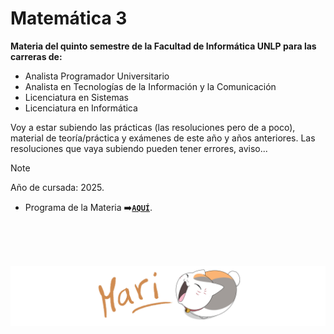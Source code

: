 # Matemática 3

**Materia del quinto semestre de la Facultad de Informática UNLP para las carreras de:**

* Analista Programador Universitario
* Analista en Tecnologías de la Información y la Comunicación
* Licenciatura en Sistemas
* Licenciatura en Informática

Voy a estar subiendo las prácticas (las resoluciones pero de a poco), material de teoría/práctica y exámenes de este año y años anteriores. Las resoluciones que vaya subiendo pueden tener errores, aviso... 

>[!NOTE]
>Año de cursada: 2025.
>
>* Programa de la Materia ➡️[<code>**AQUÍ**</code>](https://drive.google.com/file/d/1Pkg-NNnywXSRfNWysx2SwJimPCLq9Sdt/view?usp=sharing).
<br>
<br>
<br>

<p><img align="center" src="https://github.com/Marimari2342/Marimari2342/blob/main/firmagith.png" alt="marigit"/></p>
